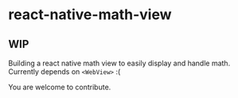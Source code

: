 # react-native-math-view

## WIP

Building a react native math view to easily display and handle math.
Currently depends on `<WebView>` :(

You are welcome to contribute.
